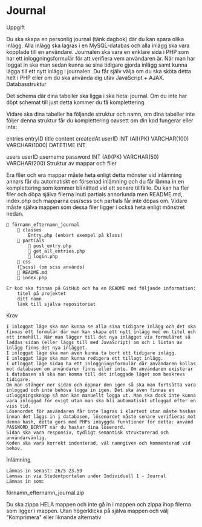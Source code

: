 # Journal

Uppgift

Du ska skapa en personlig journal (tänk dagbok) där du kan spara olika inlägg. Alla inlägg ska lagras i en MySQL-databas och alla inlägg ska vara kopplade till en användare. Journalen ska vara en enklare sida i PHP som har ett inloggningsformulär för att verifiera vem användaren är. När man har loggat in ska man sedan kunna se sina tidigare gjorda inlägg samt kunna lägga till ett nytt inlägg i journalen. Du får själv välja om du ska sköta detta helt i PHP eller om du ska använda dig utav JavaScript + AJAX.
Databasstruktur

Det schema där dina tabeller ska ligga i ska heta: journal. Om du inte har döpt schemat till just detta kommer du få komplettering.

Vidare ska dina tabeller ha följande struktur och namn, om dina tabeller inte följer denna struktur får du komplettering oavsett om din kod fungerar eller inte:

entries
 entryID 	title 	content 	createdAt 	userID
INT (AI)(PK) 	VARCHAR(100) 	VARCHAR(1000) 	DATETIME 	INT

users
 userID 	username 	password
INT (AI)(PK) 	VARCHAR(50) 	VARCHAR(200)
Struktur av mappar och filer

Era filer och era mappar måste heta enligt detta mönster vid inlämning annars får du automatiskt en försenad inlämning och du får lämna in en komplettering som kommer bli rättad vid ett senare tillfälle. Du kan ha fler filer och döpa själva filerna inuti partials annorlunda men README.md, index.php och mapparna css/scss och partials får inte döpas om. Vidare måste själva mappen som dessa filer ligger i också heta enligt mönstret nedan.

    📁 förnamn_efternamn_journal
        📁 classes
            Entry.php (enbart exempel på klass)
        📁 partials
            📄 post_entry.php
            📄 get_all_entries.php
            📄 login.php
        📁 css
        (📁scss) (om scss används)
        📄 README.md
        📄 index.php

    Er kod ska finnas på GitHub och ha en README med följande information:
        titel på projektet
        ditt namn
        länk till själva repositoriet

Krav

    I inloggat läge ska man kunna se alla sina tidigare inlägg och det ska finnas ett formulär där man kan skapa ett nytt inlägg med en titel och ett innehåll. När man lägger till det nya inlägget via formuläret så laddas sidan (eller läggs till med JavaScript) om och i listan av inlägg finns det nya inlägget.
    I inloggat läge ska man även kunna ta bort ett tidigare inlägg.
    I inloggat läge ska man kunna redigera ett tillagt inlägg.
    I utloggat läge sidan ha ett inloggningsformulär där användaren kollas mot databasen om användaren finns eller inte. Om användaren existerar i databasen så ska man komma till det inloggade läget som beskrevs tidigare.
    Om man stänger ner sidan och öppnar den igen så ska man fortsätta vara inloggad och inte behöva logga in igen. Det ska även finnas en utloggningsknapp så man kan manuellt logga ut. Man ska dock inte kunna vara inloggad för evigt utan man ska bli automatiskt utloggad efter en viss tid.
    Lösenordet för användaren får inte lagras i klartext utan måste hashas innan det läggs in i databasen, lösenordet måste senare verifieras mot denna hash, detta görs med PHPs inbyggda funktioner för detta: använd PASSWORD_BCRYPT när du hashar dina lösenord.
    Sidan ska vara responsiv, tydligt semantisk strukturerad och användarvänlig.
    Koden ska vara korrekt indenterad, väl namngiven och kommenterad vid behov.

Inlämning

    Lämnas in senast: 26/5 23.59
    Lämnas in via Studentportalen under Individuell 1 - Journal
    Lämnas in som:

förnamn_efternamn_journal.zip

Du ska zippa HELA mappen och inte gå in i mappen och zippa ihop filerna som ligger i mappen. Utan högerklicka på själva mappen och välj "Komprimera" eller liknande alternativ
